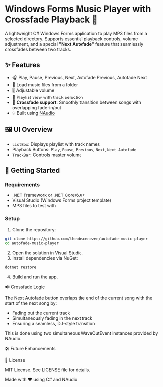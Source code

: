 ﻿# Windows Forms Music Player with Crossfade Playback 🎵

A lightweight C# Windows Forms application to play MP3 files from a selected directory. Supports essential playback controls, volume adjustment, and a special **"Next Autofade"** feature that seamlessly crossfades between two tracks.

## ✨ Features

- 🎧 Play, Pause, Previous, Next, Autofade Previous, Autofade Next
- 📁 Load music files from a folder
- 🎚️ Adjustable volume
- 🎼 Playlist view with track selection
- 🔄 **Crossfade support**: Smoothly transition between songs with overlapping fade-in/out
- 💡 Built using [NAudio](https://github.com/naudio/NAudio)

## 🖼️ UI Overview

- `ListBox`: Displays playlist with track names
- Playback Buttons: `Play`, `Pause`, `Previous`, `Next`, `Next Autofade`
- `TrackBar`: Controls master volume

## 🚀 Getting Started

### Requirements

- .NET Framework or .NET Core/6.0+
- Visual Studio (Windows Forms project template)
- MP3 files to test with

### Setup

1. Clone the repository:
```bash
git clone https://github.com/theobscenezen/autofade-music-player
cd autofade-music-player
```

2. Open the solution in Visual Studio.
3. Install dependencies via NuGet:
```bash 
dotnet restore
```

4. Build and run the app.

🔊 Crossfade Logic

The Next Autofade button overlaps the end of the current song with the start of the next song by:

- Fading out the current track
- Simultaneously fading in the next track
- Ensuring a seamless, DJ-style transition

This is done using two simultaneous WaveOutEvent instances provided by NAudio.

🛠️ Future Enhancements

📄 License

MIT License. See LICENSE file for details.

Made with ❤️ using C# and NAudio